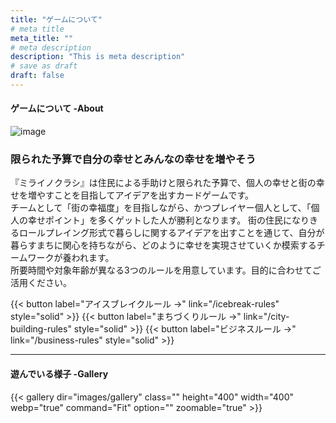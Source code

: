 ```yaml
---
title: "ゲームについて"
# meta title
meta_title: ""
# meta description
description: "This is meta description"
# save as draft
draft: false
---
```

#### ゲームについて -About
![image](/images/what-to-learn-1.png)
### 限られた予算で自分の幸せとみんなの幸せを増やそう

『ミライノクラシ』は住民による手助けと限られた予算で、個人の幸せと街の幸せを増やすことを目指してアイデアを出すカードゲームです。  
チームとして「街の幸福度」を目指しながら、かつプレイヤー個人として、「個人の幸せポイント」を多くゲットした人が勝利となります。
街の住民になりきるロールプレイング形式で暮らしに関するアイデアを出すことを通じて、自分が暮らすまちに関心を持ちながら、どのように幸せを実現させていくか模索するチームワークが養われます。  
所要時間や対象年齢が異なる3つのルールを用意しています。目的に合わせてご活用ください。

{{< button label="アイスブレイクルール →" link="/icebreak-rules" style="solid" >}}
{{< button label="まちづくりルール →" link="/city-building-rules" style="solid" >}}
{{< button label="ビジネスルール →" link="/business-rules" style="solid" >}}
<hr>

#### 遊んでいる様子 -Gallery

{{< gallery dir="images/gallery" class="" height="400" width="400" webp="true" command="Fit" option="" zoomable="true" >}}

